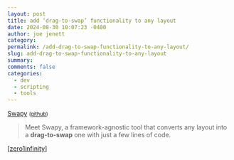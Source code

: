 ```yaml
---
layout: post
title: add ‘drag-to-swap’ functionality to any layout
date: 2024-08-30 10:07:23 -0400
author: joe jenett
category: 
permalink: /add-drag-to-swap-functionality-to-any-layout/
slug: add-drag-to-swap-functionality-to-any-layout
summary: 
comments: false
categories:
  - dev
  - scripting
  - tools
---
```


<a title="Swapy – Easy Drag-to-Swap Solution" href="https://swapy.tahazsh.com/">Swapy</a> <small>(<a href="https://github.com/TahaSh/swapy">github</a>)</small>
<blockquote>
<p>
Meet Swapy, a framework-agnostic tool that converts any layout into a <strong>drag-to-swap</strong> one with just a few lines of code.
</p>
</blockquote>
[<a title="source" href="https://pinboard.in/u:zero1infinity">zero1infinity</a>]

<a href="https://brid.gy/publish/mastodon"></a>